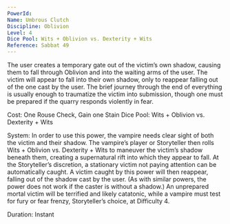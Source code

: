 ```yaml
---
PowerId: 
Name: Umbrous Clutch
Discipline: Oblivion
Level: 4
Dice Pool: Wits + Oblivion vs. Dexterity + Wits
Reference: Sabbat 49
---
```

The user creates a temporary gate out of the victim’s own shadow, causing them to fall through Oblivion and into the waiting arms of the user. The victim will appear to fall into their own shadow, only to reappear falling out of the one cast by the user. The brief journey through the end of everything is usually enough to traumatize the victim into submission, though one must be prepared if the quarry responds violently in fear. 

Cost: One Rouse Check, Gain one Stain Dice Pool: Wits + Oblivion vs. Dexterity + Wits 

System: In order to use this power, the vampire needs clear sight of both the victim and their shadow. The vampire’s player or Storyteller then rolls Wits + Oblivion vs. Dexterity + Wits to maneuver the victim’s shadow beneath them, creating a supernatural rift into which they appear to fall. At the Storyteller’s discretion, a stationary victim not paying attention can be automatically caught. A victim caught by this power will then reappear, falling out of the shadow cast by the user. (As with similar powers, the power does not work if the caster is without a shadow.) An unprepared mortal victim will be terrified and likely catatonic, while a vampire must test for fury or fear frenzy, Storyteller’s choice, at Difficulty 4. 

Duration: Instant